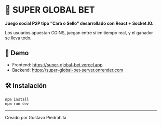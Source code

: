 # 🎲 SUPER GLOBAL BET

**Juego social P2P tipo “Cara o Sello” desarrollado con React + Socket.IO.**

Los usuarios apuestan COINS, juegan entre sí en tiempo real, y el ganador se lleva todo.

## 🔗 Demo

- Frontend: https://super-global-bet.vercel.app
- Backend: https://super-global-bet-server.onrender.com

## 🛠️ Instalación

```bash
npm install
npm run dev
```

---

Creado por Gustavo Piedrahita
